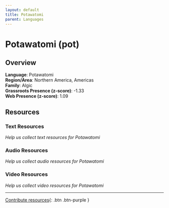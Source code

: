 ```yaml
---
layout: default
title: Potawatomi
parent: Languages
---
```


# Potawatomi (pot)

## Overview

**Language**: Potawatomi  
**Region/Area**: Northern America, Americas  
**Family**: Algic  
**Grassroots Presence (z-score)**: -1.33  
**Web Presence (z-score)**: 1.09  

## Resources

### Text Resources
*Help us collect text resources for Potawatomi*

### Audio Resources
*Help us collect audio resources for Potawatomi*

### Video Resources
*Help us collect video resources for Potawatomi*

---

[Contribute resources](https://forms.office.com/e/1SfLJx3u1r){: .btn .btn-purple }
